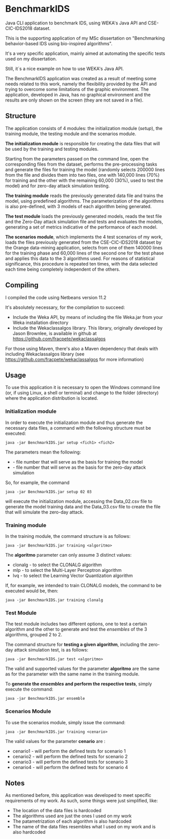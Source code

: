 # BenchmarkIDS

Java CLI application to benchmark IDS, using WEKA's Java API and CSE-CIC-IDS2018 dataset.

This is the supporting application of my MSc dissertation on "Benchmarking behavior-based IDS using bio-inspired algorithms".

It's a very specific application, mainly aimed at automating the specific tests used on my dissertation.

Still, it´s a nice example on how to use WEKA's Java API.

The BenchmarkIDS application was created as a result of meeting some needs related to this work, namely the flexibility provided by the API and trying to overcome some limitations of the graphic environment. The application, developed in Java, has no graphical environment and the results are only shown on the screen (they are not saved in a file).

## Structure
The application consists of 4 modules: the initialization module (_setup_), the training module, the testing module and the scenarios module.

**The initialization module** is responsible for creating the data files that will be used by the training and testing modules.

Starting from the parameters passed on the command line, open the corresponding files from the dataset, performs the pre-processing tasks and generate the files for training the model (randomly selects 200000 lines from the file and divides them into two files, one with 140,000 lines (70%) for training and the other with the remaining 60,000 (30%), used to test the model) and for zero-day attack simulation testing.

**The training module** reads the previously generated data file and trains the model, using predefined algorithms. The parameterization of the algorithms is also pre-defined, with 3 models of each algorithm being generated.

**The test module** loads the previously generated models, reads the test file and the Zero-Day attack simulation file and tests and evaluates the models, generating a set of metrics indicative of the performance of each model.

**The scenarios module**, which implements the 4 test scenarios of my work, loads the files previously generated from the CSE-CIC-IDS2018 dataset by the Orange data-mining application, selects from one of them 140000 lines for the training phase and 60,000 lines of the second one for the test phase and applies this data to the 3 algorithms used. For reasons of statistical significance, this procedure is repeated ten times, with the data selected each time being completely independent of the others.

## Compiling

I compiled the code using Netbeans version 11.2

It's absolutely necessary, for the compilation to succeed:

* Include the Weka API, by means of including the file Weka.jar from your Weka installation directory
* Include the Wekaclassalgos library. This library, originally developed by Jason Brownlee, is available in github at https://github.com/fracpete/wekaclassalgos

For those using Maven, there's also a Maven dependency that deals with including Wekaclassalgos library (see https://github.com/fracpete/wekaclassalgos for more information)

## Usage

To use this application it is necessary to open the Windows command line (or, if using Linux, a shell or terminal) and change to the folder (directory) where the application distribution is located.

### Initialization module
In order to execute the initialization module and thus generate the necessary data files, a command with the following structure must be executed:

```java -jar BenchmarkIDS.jar setup <fich1> <fich2>```



The parameters mean the following:

* <fich1> - file number that will serve as the basis for training the model
* <fich2> - file number that will serve as the basis for the zero-day attack simulation

So, for example, the command

```java -jar BenchmarkIDS.jar setup 02 03```

will execute the initialization module, accessing the Data_02.csv file to generate the model training data and the Data_03.csv file to create the file that will simulate the zero-day attack.

### Training module
In the training module, the command structure is as follows:

```java -jar BenchmarkIDS.jar training <algoritmo> ```

The **algoritmo** parameter can only assume 3 distinct values:

* clonalg - to select the CLONALG algorithm
* mlp - to select the Multi-Layer Perceptron algorithm
* lvq - to select the Learning Vector Quantization algorithm

If, for example, we intended to train CLONALG models, the command to be executed would be, then:

```java -jar BenchmarkIDS.jar training clonalg```

### Test Module
The test module includes two different options, one to test a certain algorithm and the other to generate and test the *ensembles* of the 3 algorithms, grouped 2 to 2.

The command structure for **testing a given algorithm**, including the zero-day attack simulation test, is as follows:

```java -jar BenchmarkIDS.jar test <algoritmo>```

The valid and supported values for the parameter **algoritmo** are the same as for the parameter with the same name in the training module.

To **generate the _ensembles_ and perform the respective tests**, simply execute the command:

```java -jar BenchmarkIDS.jar ensemble```

### Scenarios Module
To use the scenarios module, simply issue the command:

```java -jar BenchmarkIDS.jar training <cenario>```

The valid values for the parameter **cenario** are : 

* cenario1 - will perform the defined tests for scenario 1
* cenario2 - will perform the defined tests for scenario 2
* cenario3 - will perform the defined tests for scenario 3
* cenario4 - will perform the defined tests for scenario 4

## Notes
As mentioned before, this application was developed to meet specific requirements of my work. As such, some things were just simplified, like:

- The location of the data files is hardcoded
- The algorithms used are just the ones I used on my work
- The patametrization of each algorithm is also hardcoded
- The name of the data files resembles what I used on my work and is also hardcoded
